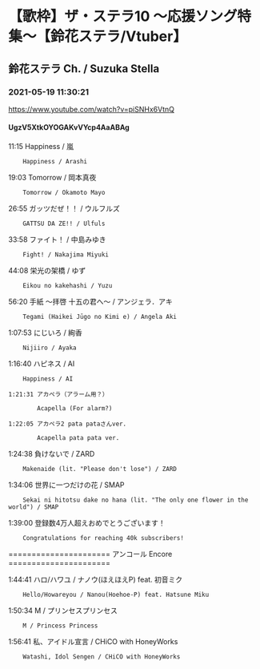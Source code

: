 # 【歌枠】ザ・ステラ10 ～応援ソング特集～【鈴花ステラ/Vtuber】
## 鈴花ステラ Ch. / Suzuka Stella
### 2021-05-19 11:30:21
https://www.youtube.com/watch?v=piSNHx6VtnQ
#### UgzV5XtkOYOGAKvVYcp4AaABAg
11:15	Happiness / 嵐

		Happiness / Arashi



19:03	Tomorrow / 岡本真夜

		Tomorrow / Okamoto Mayo



26:55	ガッツだぜ！！ / ウルフルズ

		GATTSU DA ZE!! / Ulfuls



33:58	ファイト！ / 中島みゆき

		Fight! / Nakajima Miyuki



44:08	栄光の架橋 / ゆず

		Eikou no kakehashi / Yuzu



56:20	手紙 ～拝啓 十五の君へ～ / アンジェラ．アキ

		Tegami (Haikei Jūgo no Kimi e) / Angela Aki



1:07:53	にじいろ / 絢香

		Nijiiro / Ayaka



1:16:40	ハピネス / AI

		Happiness / AI

	1:21:31	アカペラ（アラーム用？）

			Acapella (For alarm?)

	1:22:05	アカペラ2 pata pataさんver.

			Acapella pata pata ver.



1:24:38	負けないで / ZARD

		Makenaide (lit. "Please don't lose") / ZARD



1:34:06	世界に一つだけの花 / SMAP

		Sekai ni hitotsu dake no hana (lit. "The only one flower in the world") / SMAP



1:39:00	登録数4万人超えおめでとうございます！

		Congratulations for reaching 40k subscribers!



====================== アンコール Encore ======================



1:44:41	ハロ/ハワユ / ナノウ(ほえほえP) feat. 初音ミク

		Hello/Howareyou / Nanou(Hoehoe-P) feat. Hatsune Miku

	

	

1:50:34	M / プリンセスプリンセス

		M / Princess Princess



1:56:41	私、アイドル宣言 / CHiCO with HoneyWorks

		Watashi, Idol Sengen / CHiCO with HoneyWorks

